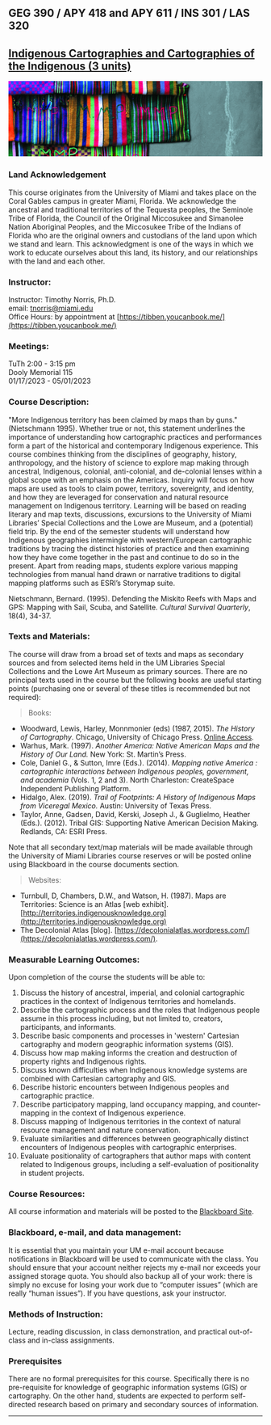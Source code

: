 ## GEG 390 / APY 418 and APY 611 / INS 301 / LAS 320
## [Indigenous Cartographies and Cartographies of the Indigenous (3 units)](https://github.com/tibbben/indigenous-cartography)  

![Belize Coastline](common/assets/images/cover_small_banner.jpg)

### Land Acknowledgement  
This course originates from the University of Miami and takes place on the Coral Gables campus in greater Miami, Florida. We acknowledge the ancestral and traditional territories of the Tequesta peoples, the Seminole Tribe of Florida, the Council of the Original Miccosukee and Simanolee Nation Aboriginal Peoples, and the Miccosukee Tribe of the Indians of Florida who are the original owners and custodians of the land upon which we stand and learn. This acknowledgment is one of the ways in which we work to educate ourselves about this land, its history, and our relationships with the land and each other.

### Instructor:  
Instructor: Timothy Norris, Ph.D.  
email: [tnorris@miami.edu](tnorris@miami.edu)  
Office Hours: by appointment at [https://tibben.youcanbook.me/](https://tibben.youcanbook.me/)  

### Meetings:   
TuTh 2:00 - 3:15 pm  
Dooly Memorial 115  
01/17/2023 - 05/01/2023

### Course Description:  
"More Indigenous territory has been claimed by maps than by guns." (Nietschmann 1995). Whether true or not, this statement underlines the importance of understanding how cartographic practices and performances form a part of the historical and contemporary Indigenous experience. This course combines thinking from the disciplines of geography, history, anthropology, and the history of science to explore map making through ancestral, Indigenous, colonial, anti-colonial, and de-colonial lenses within a global scope with an emphasis on the Americas. Inquiry will focus on how maps are used as tools to claim power, territory, sovereignty, and identity, and how they are leveraged for conservation and natural resource management on Indigenous territory. Learning will be based on reading literary and map texts, discussions, excursions to the University of Miami Libraries’ Special Collections and the Lowe are Museum, and a (potential) field trip. By the end of the semester students will understand how Indigenous geographies intermingle with western/European cartographic traditions by tracing the distinct histories of practice and then examining how they have come together in the past and continue to do so in the present. Apart from reading maps, students explore various mapping technologies from manual hand drawn or narrative traditions to digital mapping platforms such as ESRI’s Storymap suite.

Nietschmann, Bernard. (1995). Defending the Miskito Reefs with Maps and GPS: Mapping with Sail, Scuba, and Satellite. *Cultural Survival Quarterly*, 18(4), 34-37.  
 
### Texts and Materials:  
The course will draw from a broad set of texts and maps as secondary sources and from selected items held in the UM Libraries Special Collections and the Lowe Art Museum as primary sources. There are no principal texts used in the course but the following books are useful starting points (purchasing one or several of these titles is recommended but not required):

> Books:

-   Woodward, Lewis, Harley, Monnmonier (eds) (1987, 2015). <i>The History of Cartography</i>. Chicago, University of Chicago Press. [Online Access](https://press.uchicago.edu/books/HOC/index.html).
-   Warhus, Mark. (1997). *Another America: Native American Maps and the History of Our Land.* New York: St. Martin’s Press.
-   Cole, Daniel G., & Sutton, Imre (Eds.). (2014). *Mapping native America : cartographic interactions between Indigenous peoples, government, and academia* (Vols. 1, 2 and 3). North Charleston: CreateSpace Independent Publishing Platform.
-   Hidalgo, Alex. (2019). *Trail of Footprints: A History of Indigenous Maps from Viceregal Mexico.* Austin: University of Texas Press.
-   Taylor, Anne, Gadsen, David, Kerski, Joseph J., & Guglielmo, Heather (Eds.). (2012). Tribal GIS: Supporting Native American Decision Making. Redlands, CA: ESRI Press.

Note that all secondary text/map materials will be made available through the University of Miami Libraries course reserves or will be posted online using Blackboard in the course documents section. 

> Websites:

-   Turnbull, D, Chambers, D.W., and Watson, H. (1987). Maps are Territories: Science is an Atlas [web exhibit]. [http://territories.indigenousknowledge.org](http://territories.indigenousknowledge.org)
-   The Decolonial Atlas [blog]. [https://decolonialatlas.wordpress.com/](https://decolonialatlas.wordpress.com/).  

### Measurable Learning Outcomes:  
Upon completion of the course the students will be able to:  

1.  Discuss the history of ancestral, imperial, and colonial cartographic practices in the context of Indigenous territories and homelands.  
2.  Describe the cartographic process and the roles that Indigenous people assume in this process including, but not limited to, creators, participants, and informants.  
3.  Describe basic components and processes in 'western' Cartesian cartography and modern geographic information systems (GIS).
4.  Discuss how map making informs the creation and destruction of property rights and Indigenous rights. 
5.  Discuss known difficulties when Indigenous knowledge systems are combined with Cartesian cartography and GIS.
6.  Describe historic encounters between Indigenous peoples and cartographic practice.
7.  Describe participatory mapping, land occupancy mapping, and counter-mapping in the context of Indigenous experience.
8.  Discuss mapping of Indigenous territories in the context of natural resource management and nature conservation.
9.  Evaluate similarities and differences between geographically distinct encounters of Indigenous peoples with cartographic enterprises.  
10.  Evaluate positionality of cartographers that author maps with content related to Indigenous groups, including a self-evaluation of positionality in student projects.  

### Course Resources:
All course information and materials will be posted to the [Blackboard Site](https://www.courses.miami.edu/webapps/blackboard/execute/courseMain?course_id=_613433_1).

### Blackboard, e-mail, and data management:
It is essential that you maintain your UM e-mail account because notifications in Blackboard will be used to communicate with the class. You should ensure that your account neither rejects my e-mail nor exceeds your assigned storage quota. You should also backup all of your work: there is simply no excuse for losing your work due to “computer issues” (which are really “human issues”). If you have questions, ask your instructor. 

### Methods of Instruction:  
Lecture, reading discussion, in class demonstration, and practical out-of-class and in-class assignments.

### Prerequisites
There are no formal prerequisites for this course. Specifically there is no pre-requisite for knowledge of geographic information systems (GIS) or cartography. On the other hand, students are expected to perform self-directed research based on primary and secondary sources of information.

---

